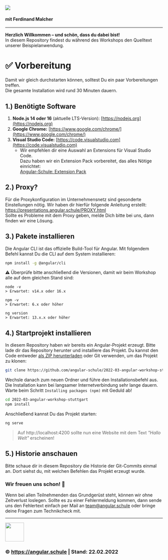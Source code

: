 <img src="https://assets.angular.schule/header-intensivworkshop.png">

#### **mit Ferdinand Malcher**

<hr>

**Herzlich Willkommen – und schön, dass du dabei bist!**  
In diesem Repository findest du während des Workshops den Quelltext unserer Beispielanwendung.

# ✅ Vorbereitung

Damit wir gleich durchstarten können, solltest Du ein paar Vorbereitungen treffen.  
Die gesamte Installation wird rund 30 Minuten dauern. 

## 1.) Benötigte Software

1. **Node.js 14 oder 16** (aktuelle LTS-Version): [https://nodejs.org](https://nodejs.org)
2. **Google Chrome:** [https://www.google.com/chrome/](https://www.google.com/chrome/)
3. **Visual Studio Code:** [https://code.visualstudio.com](https://code.visualstudio.com)
   + Wir empfehlen dir eine Auswahl an Extensions für Visual Studio Code.  
     Dazu haben wir ein Extension Pack vorbereitet, das alles Nötige einrichtet:  
     [Angular-Schule: Extension Pack](https://marketplace.visualstudio.com/items?itemName=angular-schule.angular-schule-extension-pack)


## 2.) Proxy?

Für die Proxykonfiguration im Unternehmensnetz sind gesonderte Einstellungen nötig.
Wir haben dir hierfür folgende Anleitung erstellt:
https://presentations.angular.schule/PROXY.html  
Sollte es Probleme mit dem Proxy geben, melde Dich bitte bei uns, dann finden wir eine Lösung.


## 3.) Pakete installieren

Die Angular CLI ist das offizielle Build-Tool für Angular. Mit folgendem Befehl kannst Du die CLI auf dem System installieren:

```bash
npm install -g @angular/cli
```

⚠️ Überprüfe bitte anschließend die Versionen, damit wir beim Workshop alle auf dem gleichen Stand sind:

```
node -v
> Erwartet: v14.x oder 16.x

npm -v
> Erwartet: 6.x oder höher

ng version
> Erwartet: 13.x.x oder höher
```


## 4.) Startprojekt installieren

In diesem Repository haben wir bereits ein Angular-Projekt erzeugt.
Bitte lade dir das Repository herunter und installiere das Projekt.
Du kannst den Code entweder [als ZIP herunterladen](https://github.com/angular-schule/2022-03-angular-workshop-stuttgart/archive/refs/heads/main.zip) oder Git verwenden, um das Projekt zu klonen:

```bash
git clone https://github.com/angular-schule/2022-03-angular-workshop-stuttgart.git
```

Wechsle danach zum neuen Ordner und führe den Installationsbefehl aus.
Die Installation kann bei langsamer Internetverbindung sehr lange dauern.
Warte beim Schritt `Installing packages (npm)` mit Geduld ab!

```bash
cd 2022-03-angular-workshop-stuttgart
npm install
```

Anschließend kannst Du das Projekt starten:

```bash
ng serve
```


> Auf http://localhost:4200 sollte nun eine Website mit dem Text *"Hallo Welt"* erscheinen!

## 5.) Historie anschauen

Bitte schaue dir in diesem Repository die Historie der Git-Commits einmal an.
Dort siehst du, mit welchen Befehlen das Projekt erzeugt wurde.


### Wir freuen uns schon! 🙂

Wenn bei allen Teilnehmenden das Grundgerüst steht, können wir ohne Zeitverlust loslegen.
Sollte es zu einer Fehlermeldung kommen, dann sende uns den Fehlertext einfach per Mail an [team@angular.schule](mailto:team@angular.schule) oder bringe deine Fragen zum Technikcheck mit.

<hr>

<img src="http://assets.angular.schule/logo-angular-schule.png" height="60">

### &copy; https://angular.schule | Stand: 22.02.2022

